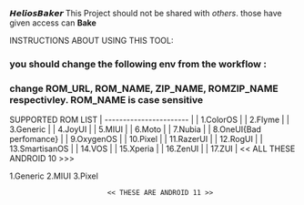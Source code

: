 𝙃𝙚𝙡𝙞𝙤𝙨𝘽𝙖𝙠𝙚𝙧 This Project should not be shared with *others*. those have given access can **Bake**

INSTRUCTIONS ABOUT USING THIS TOOL:
### you should change the following env from the workflow : ###
 

### change ROM_URL,  ROM_NAME,  ZIP_NAME,  ROMZIP_NAME  respectivley. ROM_NAME is case sensitive  ### 

SUPPORTED ROM LIST 
| ----------------------- |
| 1.ColorOS               |
| 2.Flyme                 |
| 3.Generic               |
| 4.JoyUI                 |
| 5.MIUI                  |
| 6.Moto                  |
| 7.Nubia                 |
| 8.OneUI{Bad perfomance} |
| 9.OxygenOS              |
| 10.Pixel                |
| 11.RazerUI              |
| 12.RogUI                |
| 13.SmartisanOS          |
| 14.VOS                  |
| 15.Xperia               |
| 16.ZenUI                |
| 17.ZUI                  |
                              <<   ALL THESE ANDROID 10 >>> 
                              
  
1.Generic
2.MIUI
3.Pixel

                            << THESE ARE ANDROID 11 >>
